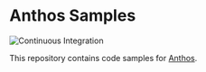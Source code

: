 # Anthos Samples

![Continuous Integration](https://github.com/GoogleCloudPlatform/anthos-samples/workflows/Continuous%20Integration%20-%20Master/Release/badge.svg)

This repository contains code samples for [Anthos](https://cloud.google.com/anthos/docs).
